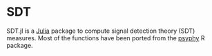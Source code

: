 # SDT 

SDT.jl is a [Julia](http://www.julialang.org) package to compute signal detection theory (SDT) measures. Most of the functions have been ported from the [psyphy](http://cran.r-project.org/web/packages/psyphy/index.html) R package.
